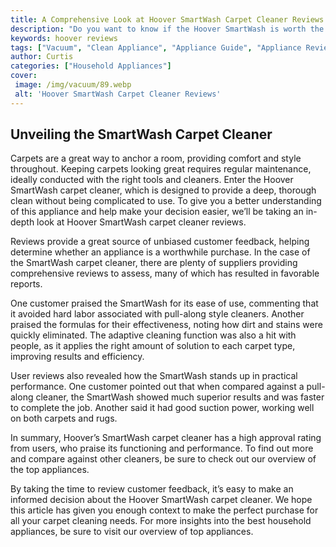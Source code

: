 ```yaml
---
title: A Comprehensive Look at Hoover SmartWash Carpet Cleaner Reviews
description: "Do you want to know if the Hoover SmartWash is worth the hype Find out now in this comprehensive look at the carpet cleaner reviews"
keywords: hoover reviews
tags: ["Vacuum", "Clean Appliance", "Appliance Guide", "Appliance Reviews"]
author: Curtis
categories: ["Household Appliances"]
cover: 
 image: /img/vacuum/89.webp
 alt: 'Hoover SmartWash Carpet Cleaner Reviews'
---
```

## Unveiling the SmartWash Carpet Cleaner

Carpets are a great way to anchor a room, providing comfort and style throughout. Keeping carpets looking great requires regular maintenance, ideally conducted with the right tools and cleaners. Enter the Hoover SmartWash carpet cleaner, which is designed to provide a deep, thorough clean without being complicated to use. To give you a better understanding of this appliance and help make your decision easier, we’ll be taking an in-depth look at Hoover SmartWash carpet cleaner reviews. 

Reviews provide a great source of unbiased customer feedback, helping determine whether an appliance is a worthwhile purchase. In the case of the SmartWash carpet cleaner, there are plenty of suppliers providing comprehensive reviews to assess, many of which has resulted in favorable reports. 

One customer praised the SmartWash for its ease of use, commenting that it avoided hard labor associated with pull-along style cleaners. Another praised the formulas for their effectiveness, noting how dirt and stains were quickly eliminated. The adaptive cleaning function was also a hit with people, as it applies the right amount of solution to each carpet type, improving results and efficiency. 

User reviews also revealed how the SmartWash stands up in practical performance. One customer pointed out that when compared against a pull-along cleaner, the SmartWash showed much superior results and was faster to complete the job. Another said it had good suction power, working well on both carpets and rugs. 

In summary, Hoover’s SmartWash carpet cleaner has a high approval rating from users, who praise its functioning and performance. To find out more and compare against other cleaners, be sure to check out our overview of the top appliances. 

By taking the time to review customer feedback, it’s easy to make an informed decision about the Hoover SmartWash carpet cleaner. We hope this article has given you enough context to make the perfect purchase for all your carpet cleaning needs. For more insights into the best household appliances, be sure to visit our overview of top appliances.
